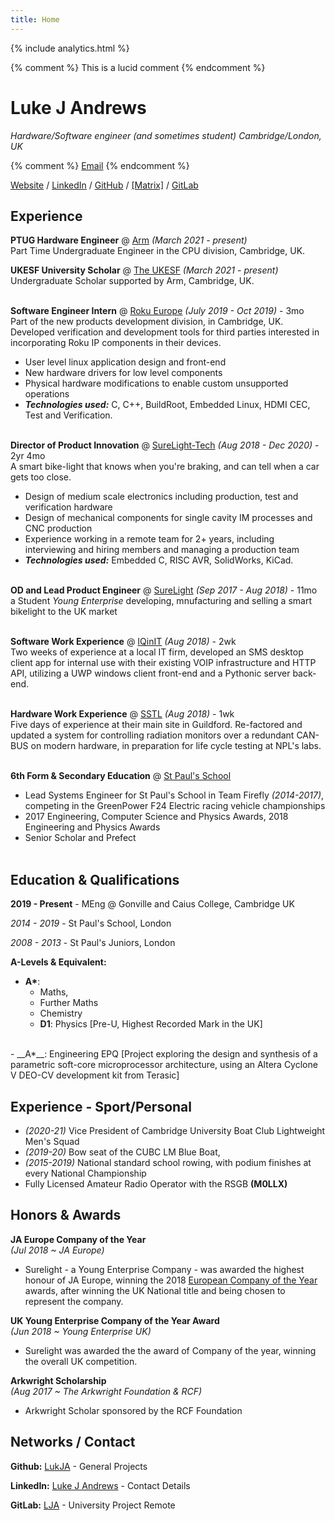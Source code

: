 ```yaml
---
title: Home 
---
```


{% include analytics.html %}

<link rel="shortcut icon" type="image/x-icon" href="favicon.ico">
<link rel="icon" type="image/x-icon" href="favicon.ico">


{% comment %} 
    This is a lucid comment
{% endcomment %}

# Luke J Andrews

_Hardware/Software engineer (and sometimes student) Cambridge/London, UK_ <br>

{% comment %} 
    [Email](mailto:email@email.com)
{% endcomment %}

[Website](https://lukejandrews.com/) / [LinkedIn](https://www.linkedin.com/in/lukejandrews/) / [GitHub](https://github.com/LukJA/) / [[Matrix]](https://matrix.to/#/@lukeja:matrix.org) / [GitLab](https://gitlab.com/lja45)


## Experience

**PTUG Hardware Engineer** @ [Arm](https://www.arm.com/) _(March 2021 - present)_ <br>
Part Time Undergraduate Engineer in the CPU division, Cambridge, UK.
<br>

**UKESF University Scholar** @ [The UKESF](https://www.ukesf.org/universities/scholarship-scheme/) _(March 2021 - present)_ <br>
Undergraduate Scholar supported by Arm, Cambridge, UK.
<br><br>

**Software Engineer Intern** @ [Roku Europe](https://www.roku.com/en-gb/) _(July 2019 - Oct 2019)_ - 3mo <br>
Part of the new products development division, in Cambridge, UK.
Developed verification and development tools for third parties interested in incorporating Roku IP components in their devices.

- User level linux application design and front-end
- New hardware drivers for low level components
- Physical hardware modifications to enable custom unsupported operations
- **_Technologies used:_** C, C++, BuildRoot, Embedded Linux, HDMI CEC, Test and Verification.
<br><br>

**Director of Product Innovation** @ [SureLight-Tech](https://surelighttech.com/) _(Aug 2018 - Dec 2020)_ - 2yr 4mo <br>
A smart bike-light that knows when you're braking, and can tell when a car gets too close.

- Design of medium scale electronics including production, test and verification hardware
- Design of mechanical components for single cavity IM processes and CNC production
- Experience working in a remote team for 2+ years, including interviewing and hiring members and managing a production team
- **_Technologies used:_** Embedded C, RISC AVR, SolidWorks, KiCad.
<br><br>

**OD and Lead Product Engineer** @ [SureLight](https://www.young-enterprise.org.uk/london-students-win-european-enterprise-competition/) _(Sep 2017 - Aug 2018)_ - 11mo <br>
a Student _Young Enterprise_ developing, mnufacturing and selling a smart bikelight to the UK market
<br><br>

**Software Work Experience** @ [IQinIT](https://iqinit.uk/) _(Aug 2018)_ - 2wk <br>
Two weeks of experience at a local IT firm, developed an SMS desktop client app for internal use with their existing VOIP infrastructure and HTTP API, utilizing a UWP windows client front-end and a Pythonic server back-end.
<br><br>

**Hardware Work Experience** @ [SSTL](https://www.sstl.co.uk/) _(Aug 2018)_ - 1wk <br>
Five days of experience at their main site in Guildford. Re-factored and updated a system for controlling radiation monitors over a redundant CAN-BUS on modern hardware, in preparation for life cycle testing at NPL's labs.
<br><br>


**6th Form & Secondary Education** @ [St Paul's School]()

- Lead Systems Engineer for St Paul's School in Team Firefly _(2014-2017)_, competing in the GreenPower F24 Electric racing vehicle championships
- 2017 Engineering, Computer Science and Physics Awards, 2018 Engineering and Physics Awards
- Senior Scholar and Prefect
<br><br>
## Education & Qualifications

**2019 - Present** - MEng @ Gonville and Caius College, Cambridge UK

_2014 - 2019_ - St Paul's School, London

_2008 - 2013_ -  St Paul's Juniors, London


**A-Levels & Equivalent:**
- __A*__: 
  - Maths,
  - Further Maths
  - Chemistry
  - __D1__: Physics [Pre-U,  Highest Recorded Mark in the UK]
<br>
- __A*__: Engineering EPQ [Project exploring the design and synthesis of a parametric soft-core microprocessor architecture, using an Altera Cyclone V DEO-CV development kit from Terasic]  

## Experience - Sport/Personal

- _(2020-21)_ Vice President of Cambridge University Boat Club Lightweight Men's Squad
- _(2019-20)_ Bow seat of the CUBC LM Blue Boat,  
- _(2015-2019)_ National standard school rowing, with podium finishes at every National Championship
- Fully Licensed Amateur Radio Operator with the RSGB **(M0LLX)**


## Honors & Awards

**JA Europe Company of the Year**<br>
_(Jul 2018 ~ JA Europe)_

- Surelight - a Young Enterprise Company - was awarded the highest honour of JA Europe, winning the 2018 [European Company of the Year](http://coyc.jaeurope.org/medias/press-releases/610-surelight-from-uk-best-ja-europe-company-of-the-year-2018.html) awards, after winning the UK National title and being chosen to represent the company.

**UK Young Enterprise Company of the Year Award**<br>
_(Jun 2018 ~ Young Enterprise UK)_

- Surelight was awarded the the award of Company of the year, winning the overall UK competition.
  
**Arkwright Scholarship**<br>
_(Aug 2017 ~ The Arkwright Foundation & RCF)_

- Arkwright Scholar sponsored by the RCF Foundation

## Networks / Contact

**Github:** [LukJA](https://www.github.com/LukJA?tab=repositories) - General Projects

**LinkedIn:** [Luke J Andrews](https://www.linkedin.com/in/lukejandrews/) - Contact Details

**GitLab:** [LJA](https://gitlab.com/lja45) - University Project Remote
